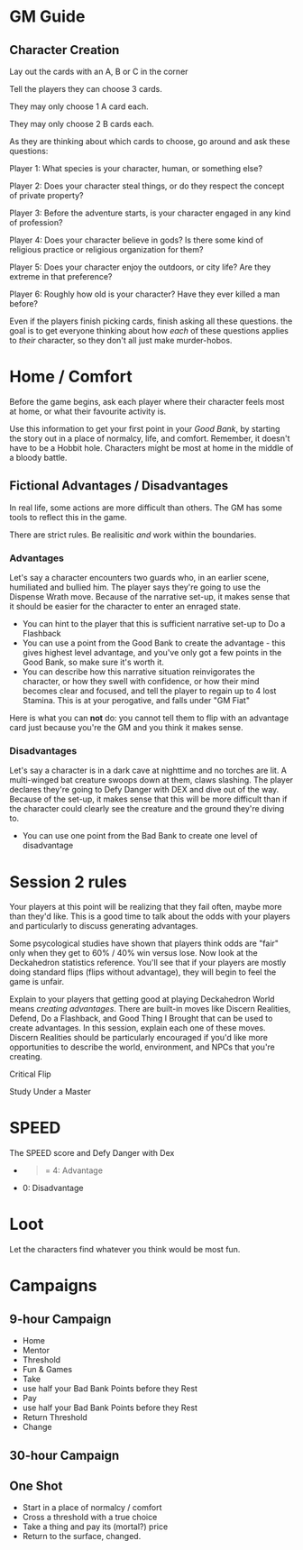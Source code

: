 # GM Guide

## Character Creation

Lay out the cards with an A, B or C in the corner

Tell the players they can choose 3 cards.

They may only choose 1 A card each.

They may only choose 2 B cards each.

As they are thinking about which cards to choose, go around and ask these
questions:


Player 1: What species is your character, human, or something else?

Player 2: Does your character steal things, or do they respect the
concept of private property?

Player 3: Before the adventure starts, is your character engaged in
any kind of profession?

Player 4: Does your character believe in gods? Is there some kind of
religious practice or religious organization for them?

Player 5: Does your character enjoy the outdoors, or city life? Are
they extreme in that preference?

Player 6: Roughly how old is your character?  Have they ever killed
a man before?

Even if the players finish picking cards, finish asking all these questions.
the goal is to get everyone thinking about how *each* of these questions
applies to *their* character, so they don't all just make murder-hobos.


# Home / Comfort

Before the game begins, ask each player where their character feels most
at home, or what their favourite activity is.

Use this information to get your first point in your *Good Bank*, by
starting the story out in a place of normalcy, life, and comfort.  Remember,
it doesn't have to be a Hobbit hole.  Characters might be most at home
in the middle of a bloody battle.

## Fictional Advantages / Disadvantages

In real life, some actions are more difficult than others. The GM has some
tools to reflect this in the game.

There are strict rules.  Be realisitic *and* work within the boundaries.

### Advantages

Let's say a character encounters two guards who, in an earlier scene,
humiliated and bullied him. The player says they're going to use the
Dispense Wrath move.  Because of the narrative set-up, it makes sense that
it should be easier for the character to enter an enraged state.

 - You can hint to the player that this is sufficient narrative set-up to Do
   a Flashback
 - You can use a point from the Good Bank to create the advantage - this gives
   highest level advantage, and you've only got a few points in the Good Bank,
   so make sure it's worth it.
 - You can describe how this narrative situation reinvigorates the character,
   or how they swell with confidence, or how their mind becomes
   clear and focused, and tell the player to regain up to 4 lost Stamina.
   This is at your perogative, and falls under "GM Fiat"

Here is what you can **not** do: you cannot tell them to flip with an
advantage card just because you're the GM and you think it makes sense.

### Disadvantages

Let's say a character is in a dark cave at nighttime and no torches are lit.
A multi-winged bat creature swoops down at them, claws slashing. The player
declares they're going to Defy Danger with DEX and dive out of the way.
Because of the set-up, it makes sense that this will be more difficult than
if the character could clearly see the creature and the ground they're diving
to.

 - You can use one point from the Bad Bank to create one level of disadvantage


# Session 2 rules

Your players at this point will be realizing that they fail often, maybe more
than they'd like. This is a good time to talk about the odds with your players
and particularly to discuss generating advantages.

Some psycological studies have shown that players think odds are "fair" only
when they get to 60% / 40% win versus lose. Now look at the Deckahedron
statistics reference.  You'll see that if your players are mostly doing
standard flips (flips without advantage), they will begin to feel the game
is unfair.

Explain to your players that getting good at playing Deckahedron World
means *creating advantages*. There are built-in moves like
Discern Realities, Defend, Do a Flashback, and Good Thing I Brought that
can be used to create advantages. In this session, explain each one of
these moves.  Discern Realities should be particularly
encouraged if you'd like more opportunities to describe the world,
environment, and NPCs that you're creating.

Critical Flip

Study Under a Master


# SPEED
The SPEED score and Defy Danger with Dex
 * >= 4: Advantage
 * 0: Disadvantage

# Loot

Let the characters find whatever you think would be most fun.

# Campaigns

## 9-hour Campaign

 * Home
 * Mentor
 * Threshold
 * Fun & Games
 * Take
  * use half your Bad Bank Points before they Rest
 * Pay
  * use half your Bad Bank Points before they Rest
 * Return Threshold
 * Change

## 30-hour Campaign

## One Shot

 * Start in a place of normalcy / comfort
 * Cross a threshold with a true choice
 * Take a thing and pay its (mortal?) price
 * Return to the surface, changed.
